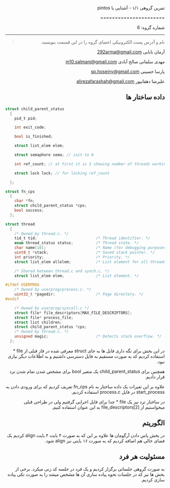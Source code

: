 <div dir="rtl">

تمرین گروهی ۱/۱ - آشنایی با pintos

======================

شماره گروه: 6

-----

> نام و آدرس پست الکترونیکی اعضای گروه را در این قسمت بنویسید.

آرمان بابایی <292arma@gmail.com>

مهدی سلمانی صالح آبادی <m10.salmani@gmail.com> 

پارسا حسینی <sp.hoseiny@gmail.com> 

علیرضا دهقانپور <alirezafarashah@gmail.com>  


## داده ساختار ها
<div dir='ltr'>

```c
struct child_parent_status
  {
    pid_t pid;

    int exit_code;

    bool is_finished;

    struct list_elem elem;

    struct semaphore sema; // init to 0

    int ref_count; // at first it is 2 showing number of threads working with this status

    struct lock lock; // for locking ref_count

  };

struct fn_cps
  {
    char *fn;
    struct child_parent_status *cps;
    bool success;
  };

struct thread
  {
    /* Owned by thread.c. */
    tid_t tid;                          /* Thread identifier. */
    enum thread_status status;          /* Thread state. */
    char name[16];                      /* Name (for debugging purposes). */
    uint8_t *stack;                     /* Saved stack pointer. */
    int priority;                       /* Priority. */
    struct list_elem allelem;           /* List element for all threads list. */

    /* Shared between thread.c and synch.c. */
    struct list_elem elem;              /* List element. */

#ifdef USERPROG
    /* Owned by userprog/process.c. */
    uint32_t *pagedir;                  /* Page directory. */
#endif

    /* Owned by userprog/syscall.c */
    struct file* file_descriptors[MAX_FILE_DESCRIPTORS];
    struct file* process_file;
    struct list children;
    struct child_parent_status *cps;
    /* Owned by thread.c. */
    unsigned magic;                     /* Detects stack overflow. */
  };
``` 
</div>

در این بخش برای نگه داری فایل ها به جای 
struct
معرفی شده در فاز قبلی از 
file *
استفاده کردیم که به صورت مستقیم به فایل دسترسی داشتیم و به اطلاعات دیگر نیازی نبود.

همچنین برای 
child_parent_status
یک متغیر 
bool
برای مشخص شدن تمام شدن ترد قرار دادیم.

علاوه بر این تغیرات یک داده ساختار به نام 
fn_cps
تعریف کردیم که برای ورودی دادن به 
start_process
در فایل 
process.c
استفاده کردیم.

در ساختار ترد نیز یک
file *
جدا برای فایل اجرایی گرفتیم ولی در طراحی قبلی میخواستیم از 
file_descriptors[2]
به این عنوان استفاده کنیم.


## الگوریتم
در بخش پاس دادن آرگومان ها علاوه بر این که به صورت ۴ بایت ۴ بایت 
align
کردیم یک فضای خالی هم اضافه کردیم که به صورت ۱۶ بایتی نیز 
align 
شود.


## مسئولیت هر فرد
به صورت گروهی جلساتی برگزار کردیم و یک فرد در جلسه کد زنی میکرد.
برخی از بخش ها نیز که در جلسات نحوه پیاده سازی آن ها مشخص میشد را به صورت تکی پیاده سازی کردیم.

